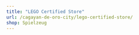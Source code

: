```yaml
---
title: "LEGO Certified Store"
url: /cagayan-de-oro-city/lego-certified-store/
shop: Spielzeug
---
```


